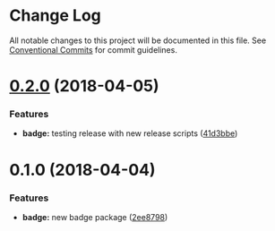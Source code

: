 # Change Log

All notable changes to this project will be documented in this file.
See [Conventional Commits](https://conventionalcommits.org) for commit guidelines.

<a name="0.2.0"></a>
# [0.2.0](https://github.com/dmiller9911/lerna-poc/compare/@dougmiller/badge-lerna@0.1.0...@dougmiller/badge-lerna@0.2.0) (2018-04-05)


### Features

* **badge:** testing release with new release scripts ([41d3bbe](https://github.com/dmiller9911/lerna-poc/commit/41d3bbe))




<a name="0.1.0"></a>
# 0.1.0 (2018-04-04)


### Features

* **badge:** new badge package ([2ee8798](https://github.com/dmiller9911/lerna-poc/commit/2ee8798))

